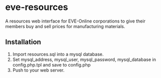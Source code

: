 eve-resources
=============

A resources web interface for EVE-Online corporations to give their members buy and sell prices for manufacturing materials.


Installation
------------

1. Import resources.sql into a mysql database.
2. Set mysql_address, mysql_user, mysql_password, mysql_database in config.php.tpl and save to config.php
3. Push to your web server.

